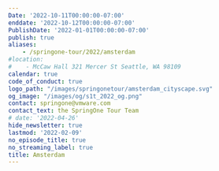 ```yaml
---
Date: '2022-10-11T00:00:00-07:00'
enddate: '2022-10-12T00:00:00-07:00'
PublishDate: '2022-01-01T00:00:00-07:00'
publish: true
aliases:
    - /springone-tour/2022/amsterdam
#location:
#    - McCaw Hall 321 Mercer St Seattle, WA 98109
calendar: true
code_of_conduct: true
logo_path: "/images/springonetour/amsterdam_cityscape.svg"
og_image: "/images/og/s1t_2022_og.png"
contact: springone@vmware.com
contact_text: the SpringOne Tour Team
# date: '2022-04-26'
hide_newsletter: true
lastmod: '2022-02-09'
no_episode_title: true
no_streaming_label: true
title: Amsterdam
---
```

